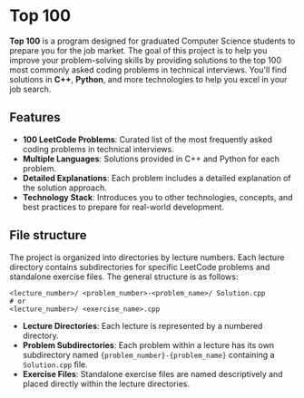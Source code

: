 # Top 100

**Top 100** is a program designed for graduated Computer Science students to prepare you for the job market. The goal of this project is to help you improve your problem-solving skills by providing solutions to the top 100 most commonly asked coding problems in technical interviews. You'll find solutions in **C++**, **Python**, and more technologies to help you excel in your job search.

## Features

- **100 LeetCode Problems**: Curated list of the most frequently asked coding problems in technical interviews.
- **Multiple Languages**: Solutions provided in C++ and Python for each problem.
- **Detailed Explanations**: Each problem includes a detailed explanation of the solution approach.
- **Technology Stack**: Introduces you to other technologies, concepts, and best practices to prepare for real-world development.

## File structure

The project is organized into directories by lecture numbers. Each lecture directory contains subdirectories for specific LeetCode problems and standalone exercise files. The general structure is as follows:

```
<lecture_number>/ <problem_number>-<problem_name>/ Solution.cpp
# or 
<lecture_number>/ <exercise_name>.cpp
```

- **Lecture Directories**: Each lecture is represented by a numbered directory.
- **Problem Subdirectories**: Each problem within a lecture has its own subdirectory named `{problem_number}-{problem_name}` containing a `Solution.cpp` file.
- **Exercise Files**: Standalone exercise files are named descriptively and placed directly within the lecture directories.
